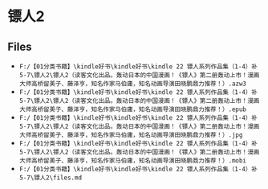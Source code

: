 # 镖人2

## Files

- `F:/【01分类书籍】\kindle好书\kindle好书\kindle 22 镖人系列作品集（1-4）补5-7\镖人2\镖人2（读客文化出品。轰动日本的中国漫画！《镖人》第二册轰动上市！漫画大师高桥留美子、藤泽亨，知名作家马伯庸，知名动画导演田晓鹏鼎力推荐！）.azw3`
- `F:/【01分类书籍】\kindle好书\kindle好书\kindle 22 镖人系列作品集（1-4）补5-7\镖人2\镖人2（读客文化出品。轰动日本的中国漫画！《镖人》第二册轰动上市！漫画大师高桥留美子、藤泽亨，知名作家马伯庸，知名动画导演田晓鹏鼎力推荐！）.epub`
- `F:/【01分类书籍】\kindle好书\kindle好书\kindle 22 镖人系列作品集（1-4）补5-7\镖人2\镖人2（读客文化出品。轰动日本的中国漫画！《镖人》第二册轰动上市！漫画大师高桥留美子、藤泽亨，知名作家马伯庸，知名动画导演田晓鹏鼎力推荐！）.jpg`
- `F:/【01分类书籍】\kindle好书\kindle好书\kindle 22 镖人系列作品集（1-4）补5-7\镖人2\镖人2（读客文化出品。轰动日本的中国漫画！《镖人》第二册轰动上市！漫画大师高桥留美子、藤泽亨，知名作家马伯庸，知名动画导演田晓鹏鼎力推荐！）.mobi`
- `F:/【01分类书籍】\kindle好书\kindle好书\kindle 22 镖人系列作品集（1-4）补5-7\镖人2\files.md`
